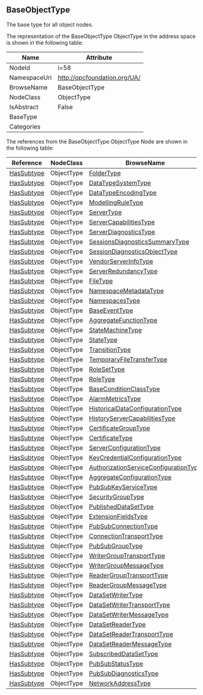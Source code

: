 <!-- objecttype -->
## BaseObjectType
The base type for all object nodes.  
<!-- end of text -->
The representation of the BaseObjectType ObjectType in the address space is shown in the following table:  

|Name|Attribute|
|---|---|
|NodeId|i=58|
|NamespaceUri|http://opcfoundation.org/UA/|
|BrowseName|BaseObjectType|
|NodeClass|ObjectType|
|IsAbstract|False|
|BaseType||
|Categories||

The references from the BaseObjectType ObjectType Node are shown in the following table:  

|Reference|NodeClass|BrowseName|DataType|TypeDefinition|ModellingRule|
|---|---|---|---|---|---|
|[HasSubtype](../../ReferenceTypes/HasSubtype/readme.md)|ObjectType|[FolderType](#FolderType)||||
|[HasSubtype](../../ReferenceTypes/HasSubtype/readme.md)|ObjectType|[DataTypeSystemType](#DataTypeSystemType)||||
|[HasSubtype](../../ReferenceTypes/HasSubtype/readme.md)|ObjectType|[DataTypeEncodingType](#DataTypeEncodingType)||||
|[HasSubtype](../../ReferenceTypes/HasSubtype/readme.md)|ObjectType|[ModellingRuleType](#ModellingRuleType)||||
|[HasSubtype](../../ReferenceTypes/HasSubtype/readme.md)|ObjectType|[ServerType](#ServerType)||||
|[HasSubtype](../../ReferenceTypes/HasSubtype/readme.md)|ObjectType|[ServerCapabilitiesType](#ServerCapabilitiesType)||||
|[HasSubtype](../../ReferenceTypes/HasSubtype/readme.md)|ObjectType|[ServerDiagnosticsType](#ServerDiagnosticsType)||||
|[HasSubtype](../../ReferenceTypes/HasSubtype/readme.md)|ObjectType|[SessionsDiagnosticsSummaryType](#SessionsDiagnosticsSummaryType)||||
|[HasSubtype](../../ReferenceTypes/HasSubtype/readme.md)|ObjectType|[SessionDiagnosticsObjectType](#SessionDiagnosticsObjectType)||||
|[HasSubtype](../../ReferenceTypes/HasSubtype/readme.md)|ObjectType|[VendorServerInfoType](#VendorServerInfoType)||||
|[HasSubtype](../../ReferenceTypes/HasSubtype/readme.md)|ObjectType|[ServerRedundancyType](#ServerRedundancyType)||||
|[HasSubtype](../../ReferenceTypes/HasSubtype/readme.md)|ObjectType|[FileType](#FileType)||||
|[HasSubtype](../../ReferenceTypes/HasSubtype/readme.md)|ObjectType|[NamespaceMetadataType](#NamespaceMetadataType)||||
|[HasSubtype](../../ReferenceTypes/HasSubtype/readme.md)|ObjectType|[NamespacesType](#NamespacesType)||||
|[HasSubtype](../../ReferenceTypes/HasSubtype/readme.md)|ObjectType|[BaseEventType](#BaseEventType)||||
|[HasSubtype](../../ReferenceTypes/HasSubtype/readme.md)|ObjectType|[AggregateFunctionType](#AggregateFunctionType)||||
|[HasSubtype](../../ReferenceTypes/HasSubtype/readme.md)|ObjectType|[StateMachineType](#StateMachineType)||||
|[HasSubtype](../../ReferenceTypes/HasSubtype/readme.md)|ObjectType|[StateType](#StateType)||||
|[HasSubtype](../../ReferenceTypes/HasSubtype/readme.md)|ObjectType|[TransitionType](#TransitionType)||||
|[HasSubtype](../../ReferenceTypes/HasSubtype/readme.md)|ObjectType|[TemporaryFileTransferType](#TemporaryFileTransferType)||||
|[HasSubtype](../../ReferenceTypes/HasSubtype/readme.md)|ObjectType|[RoleSetType](#RoleSetType)||||
|[HasSubtype](../../ReferenceTypes/HasSubtype/readme.md)|ObjectType|[RoleType](#RoleType)||||
|[HasSubtype](../../ReferenceTypes/HasSubtype/readme.md)|ObjectType|[BaseConditionClassType](#BaseConditionClassType)||||
|[HasSubtype](../../ReferenceTypes/HasSubtype/readme.md)|ObjectType|[AlarmMetricsType](#AlarmMetricsType)||||
|[HasSubtype](../../ReferenceTypes/HasSubtype/readme.md)|ObjectType|[HistoricalDataConfigurationType](#HistoricalDataConfigurationType)||||
|[HasSubtype](../../ReferenceTypes/HasSubtype/readme.md)|ObjectType|[HistoryServerCapabilitiesType](#HistoryServerCapabilitiesType)||||
|[HasSubtype](../../ReferenceTypes/HasSubtype/readme.md)|ObjectType|[CertificateGroupType](#CertificateGroupType)||||
|[HasSubtype](../../ReferenceTypes/HasSubtype/readme.md)|ObjectType|[CertificateType](#CertificateType)||||
|[HasSubtype](../../ReferenceTypes/HasSubtype/readme.md)|ObjectType|[ServerConfigurationType](#ServerConfigurationType)||||
|[HasSubtype](../../ReferenceTypes/HasSubtype/readme.md)|ObjectType|[KeyCredentialConfigurationType](#KeyCredentialConfigurationType)||||
|[HasSubtype](../../ReferenceTypes/HasSubtype/readme.md)|ObjectType|[AuthorizationServiceConfigurationType](#AuthorizationServiceConfigurationType)||||
|[HasSubtype](../../ReferenceTypes/HasSubtype/readme.md)|ObjectType|[AggregateConfigurationType](#AggregateConfigurationType)||||
|[HasSubtype](../../ReferenceTypes/HasSubtype/readme.md)|ObjectType|[PubSubKeyServiceType](#PubSubKeyServiceType)||||
|[HasSubtype](../../ReferenceTypes/HasSubtype/readme.md)|ObjectType|[SecurityGroupType](#SecurityGroupType)||||
|[HasSubtype](../../ReferenceTypes/HasSubtype/readme.md)|ObjectType|[PublishedDataSetType](#PublishedDataSetType)||||
|[HasSubtype](../../ReferenceTypes/HasSubtype/readme.md)|ObjectType|[ExtensionFieldsType](#ExtensionFieldsType)||||
|[HasSubtype](../../ReferenceTypes/HasSubtype/readme.md)|ObjectType|[PubSubConnectionType](#PubSubConnectionType)||||
|[HasSubtype](../../ReferenceTypes/HasSubtype/readme.md)|ObjectType|[ConnectionTransportType](#ConnectionTransportType)||||
|[HasSubtype](../../ReferenceTypes/HasSubtype/readme.md)|ObjectType|[PubSubGroupType](#PubSubGroupType)||||
|[HasSubtype](../../ReferenceTypes/HasSubtype/readme.md)|ObjectType|[WriterGroupTransportType](#WriterGroupTransportType)||||
|[HasSubtype](../../ReferenceTypes/HasSubtype/readme.md)|ObjectType|[WriterGroupMessageType](#WriterGroupMessageType)||||
|[HasSubtype](../../ReferenceTypes/HasSubtype/readme.md)|ObjectType|[ReaderGroupTransportType](#ReaderGroupTransportType)||||
|[HasSubtype](../../ReferenceTypes/HasSubtype/readme.md)|ObjectType|[ReaderGroupMessageType](#ReaderGroupMessageType)||||
|[HasSubtype](../../ReferenceTypes/HasSubtype/readme.md)|ObjectType|[DataSetWriterType](#DataSetWriterType)||||
|[HasSubtype](../../ReferenceTypes/HasSubtype/readme.md)|ObjectType|[DataSetWriterTransportType](#DataSetWriterTransportType)||||
|[HasSubtype](../../ReferenceTypes/HasSubtype/readme.md)|ObjectType|[DataSetWriterMessageType](#DataSetWriterMessageType)||||
|[HasSubtype](../../ReferenceTypes/HasSubtype/readme.md)|ObjectType|[DataSetReaderType](#DataSetReaderType)||||
|[HasSubtype](../../ReferenceTypes/HasSubtype/readme.md)|ObjectType|[DataSetReaderTransportType](#DataSetReaderTransportType)||||
|[HasSubtype](../../ReferenceTypes/HasSubtype/readme.md)|ObjectType|[DataSetReaderMessageType](#DataSetReaderMessageType)||||
|[HasSubtype](../../ReferenceTypes/HasSubtype/readme.md)|ObjectType|[SubscribedDataSetType](#SubscribedDataSetType)||||
|[HasSubtype](../../ReferenceTypes/HasSubtype/readme.md)|ObjectType|[PubSubStatusType](#PubSubStatusType)||||
|[HasSubtype](../../ReferenceTypes/HasSubtype/readme.md)|ObjectType|[PubSubDiagnosticsType](#PubSubDiagnosticsType)||||
|[HasSubtype](../../ReferenceTypes/HasSubtype/readme.md)|ObjectType|[NetworkAddressType](#NetworkAddressType)||||



